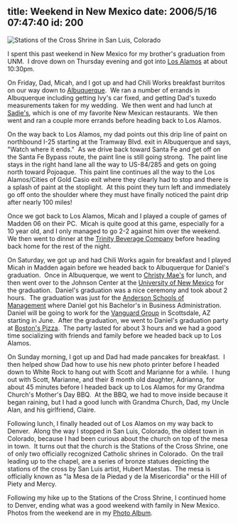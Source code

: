 title: Weekend in New Mexico
date: 2006/5/16 07:47:40
id: 200
---
![Stations of the Cross Shrine in San Luis, Colorado](/journal_images/mini-DSC00854.jpg)

I spent this past weekend in New Mexico for my brother's graduation from UNM.  I drove down on Thursday evening and got into [Los Alamos](http://wikitravel.org/en/Los_Alamos) at about 10:30pm.

On Friday, Dad, Micah, and I got up and had Chili Works breakfast burritos on our way down to [Albuquerque](http://wikitravel.org/en/Albuquerque).  We ran a number of errands in Albuquerque including getting Ivy's car fixed, and getting Dad's tuxedo measurements taken for my wedding.  We then went and had lunch at [Sadie's](http://www.sadiessalsa.com/), which is one of my favorite New Mexican restaurants.  We then went and ran a couple more errands before heading back to Los Alamos.

On the way back to Los Alamos, my dad points out this drip line of paint on northbound I-25 starting at the Tramway Blvd. exit in Albuquerque and says, "Watch where it ends."  As we drive back toward Santa Fe and get off on the Santa Fe Bypass route, the paint line is still going strong.  The paint line stays in the right hand lane all the way to US-84/285 and gets on going north toward Pojoaque.  This paint line continues all the way to the Los Alamos/Cities of Gold Casio exit where they clearly had to stop and there is a splash of paint at the stoplight.  At this point they turn left and immediately go off onto the shoulder where they must have finally noticed the paint drip after nearly 100 miles!

Once we got back to Los Alamos, Micah and I played a couple of games of Madden 06 on their PC.  Micah is quite good at this game, especially for a 10 year old, and I only managed to go 2-2 against him over the weekend.  We then went to dinner at the [Trinity Beverage Company](http://www.trinitybevco.com/) before heading back home for the rest of the night.

On Saturday, we got up and had Chili Works again for breakfast and I played Micah in Madden again before we headed back to Albuquerque for Daniel's graduation.  Once in Albuquerque, we went to [Christy Mae's](http://www.christymaes.com/) for lunch, and then went over to the Johnson Center at the [University of New Mexico](http://www.unm.edu/) for the graduation.  Daniel's graduation was a nice ceremony and took about 2 hours.  The graduation was just for the [Anderson Schools of Management](http://www.mgt.unm.edu/) where Daniel got his Bachelor's in Business Administration.  Daniel will be going to work for the [Vanguard Group](http://www.vanguard.com/) in Scottsdale, AZ starting in June.  After the graduation, we went to Daniel's graduation party at [Boston's Pizza](http://www.bostonsgourmet.com/).  The party lasted for about 3 hours and we had a good time socializing with friends and family before we headed back up to Los Alamos.

On Sunday morning, I got up and Dad had made pancakes for breakfast.  I then helped show Dad how to use his new photo printer before I headed down to White Rock to hang out with Scott and Marianne for a while.  I hung out with Scott, Marianne, and their 8 month old daughter, Adrianna, for about 45 minutes before I headed back up to Los Alamos for my Grandma Church's Mother's Day BBQ.  At the BBQ, we had to move inside because it began raining, but I had a good lunch with Grandma Church, Dad, my Uncle Alan, and his girlfriend, Claire. 

Following lunch, I finally headed out of Los Alamos on my way back to Denver.  Along the way I stopped in San Luis, Colorado, the oldest town in Colorado, because I had been curious about the church on top of the mesa in town.  It turns out that the church is the Stations of the Cross Shrine, one of only two officially recognized Catholic shrines in Colorado.  On the trail leading up to the chapel, are a series of bronze statues depicting the stations of the cross by San Luis artist, Hubert Maestas.  The mesa is officially known as "la Mesa de la Piedad y de la Misericordia" or the Hill of Piety and Mercy.

Following my hike up to the Stations of the Cross Shrine, I continued home to Denver, ending what was a good weekend with family in New Mexico.  Photos from the weekend are in my [Photo Album](/edit/Photo.aspx).